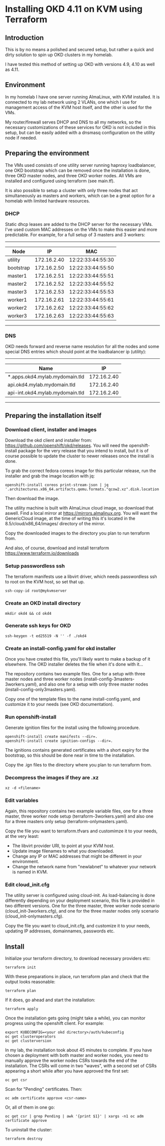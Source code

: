 # Installing OKD 4.11 on KVM using Terraform

## Introduction

This is by no means a polished and secured setup, but rather a quick and dirty solution to spin up OKD clusters in my homelab.

I have tested this method of setting up OKD with versions 4.9, 4.10 as well as 4.11.

## Environment

In my homelab I have one server running AlmaLinux, with KVM installed. It is connected to my lab network using 2 VLANs, one which I use
for management access of the KVM host itself, and the other is used for the VMs.

My router/firewall serves DHCP and DNS to all my networks, so the necessary customizations of these services for OKD is not included
in this setup, but can be easily added with a dnsmasq configuration on the utility node if needed.

## Preparing the environment

The VMs used consists of one utility server running haproxy loadbalancer, one OKD bootstrap which can be removed once the installation is
done, three OKD master nodes, and three OKD worker nodes. All VMs are installed and configured using terraform (see main.tf).

It is also possible to setup a cluster with only three nodes that act simultaneously as masters and workers, which can be a great option
for a homelab with limited hardware resources.

### DHCP

Static dhcp leases are added to the DHCP server for the necessary VMs. I've used custom MAC addresses on the VMs to make this easier and
more predictable. For example, for a full setup of 3 masters and 3 workers:

------------------------------------------------
| Node      | IP          | MAC                |
| ----------| ----------- | -------------------|
| utility   | 172.16.2.40 |  12:22:33:44:55:30 |
| bootstrap | 172.16.2.50 |  12:22:33:44:55:50 |
| master1   | 172.16.2.51 |  12:22:33:44:55:51 |
| master2   | 172.16.2.52 |  12:22:33:44:55:52 |
| master3   | 172.16.2.53 |  12:22:33:44:55:53 |
| worker1   | 172.16.2.61 |  12:22:33:44:55:61 |
| worker2   | 172.16.2.62 |  12:22:33:44:55:62 |
| worker3   | 172.16.2.63 |  12:22:33:44:55:63 |
------------------------------------------------

### DNS

OKD needs forward and reverse name resolution for all the nodes and some special DNS entries which should point at the loadbalancer ip (utility):

------------------------------------------------
| Name                            | IP          |
| ------------------------------- | ----------- |
| *.apps.okd4.mylab.mydomain.tld  | 172.16.2.40 | 
| api.okd4.mylab.mydomain.tld     | 172.16.2.40 |
| api-int.okd4.mylab.mydomain.tld | 172.16.2.40 |
------------------------------------------------

## Preparing the installation itself

### Download client, installer and images

Download the okd client and installer from: https://github.com/openshift/okd/releases. You will need the openshift-install package for
the very release that you intend to install, but it is of course possible to update the cluster to newer releases once the install
is done.

To grab the correct fedora coreos image for this particular release, run the installer and grab the image location with jq:

    openshift-install coreos print-stream-json | jq '.architectures.x86_64.artifacts.qemu.formats."qcow2.xz".disk.location'

Then download the image.

The utility machine is built with AlmaLinux cloud image, so download that aswell. Find a local mirror at https://mirrors.almalinux.org.
You will want the GenericCloud image, at the time of writing this it's located in the 8.5/cloud/x86_64/images/ directory of the mirror.

Copy the downloaded images to the directory you plan to run terraform from.

And also, of course, download and install terraform https://www.terraform.io/downloads

### Setup passwordless ssh

The terraform manifests use a libvirt driver, which needs passwordless ssh to root on the KVM host, so set that up.

    ssh-copy-id root@mykvmserver

### Create an OKD install directory

    mkdir okd4 && cd okd4

### Generate ssh keys for OKD

    ssh-keygen -t ed25519 -N '' -f ./okd4

### Create an install-config.yaml for okd installer

Once you have created this file, you'll likely want to make a backup of it elsewhere. The OKD installer deletes the file when it's done with it...

The repository contains two example files. One for a setup with three master nodes and three worker nodes (install-config-3masters-3workers.yaml),
and also one for a setup with only three master nodes (install-config-only3masters.yaml).

Copy one of the template files to the name install-config.yaml, and customize it to your needs (see OKD documentation).

### Run openshift-install

Generate ignition files for the install using the following procedure.

    openshift-install create manifests --dir=.
    openshift-install create ignition-configs --dir=.

The ignitions contains generated certificates with a short expiry for the bootstrap, so this should be done near in time to the installation.

Copy the .ign files to the directory where you plan to run terraform from.

### Decompress the images if they are .xz

    xz -d <filename>

### Edit variables

Again, this repository contains two example variable files, one for a three master, three worker node setup (terraform-3workers.yaml) and also
one for a three masters only setup (terraform-onlymasters.yaml).

Copy the file you want to terraform.tfvars and customimze it to your needs, at the very least:

* The libvirt provider URI, to point at your KVM host.
* Update image filenames to what you downloaded.
* Change any IP or MAC addresses that might be different in your environment.
* Change the network name from "newlabnet" to whatever your network is named in KVM.

### Edit cloud_init.cfg

The utility server is configured using cloud-init. As load-balancing is done differently depending on your deployment scenario, this file is
provided in two different versions. One for the three master, three worker node scenario (cloud_init-3workers.cfg), and one for the three
master nodes only scenario (cloud_init-onlymasters.cfg).

Copy the file you want to cloud_init.cfg, and customize it to your needs, updating IP addresses, domainnames, passwords etc.

## Install

Initialize your terraform directory, to download necessary providers etc:

    terraform init

With these preparations in place, run terraform plan and check that the output looks reasonable:

    terraform plan

If it does, go ahead and start the installation:

    terraform apply

Once the installation gets going (might take a while), you can monitor progress using the openshift client. For example:

    export KUBECONFIG=<your okd directory>/auth/kubeconfig
    oc get clusteroperators
    oc get clusterversion

In my lab, the installation took about 45 minutes to complete. If you have chosen a deployment with both master and worker nodes, you need to manually approve
the worker nodes CSRs towards the end of the installation. The CSRs will come in two "waves", with a second set of CSRs appearing a short while after you have
approved the first set:

    oc get csr

Scan for "Pending" certificates. Then:

    oc adm certificate approve <csr-name>

Or, all of them in one go:

    oc get csr | grep Pending | awk '{print $1}' | xargs -n1 oc adm certificate approve

To uninstall the cluster:

    terraform destroy

